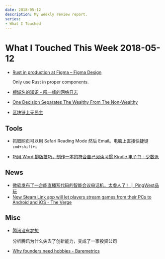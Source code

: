```yaml
---
date: 2018-05-12
description: My weekly review report.
series:
- What I Touched
---
```


# What I Touched This Week 2018-05-12


* [Rust in production at Figma – Figma Design](https://blog.figma.com/rust-in-production-at-figma-e10a0ec31929)

    Only use Rust in proper components.

* [根域名的知识 - 阮一峰的网络日志](http://www.ruanyifeng.com/blog/2018/05/root-domain.html?utm_campaign=digest&utm_medium=email&utm_source=nuzzel)
* [One Decision Separates The Wealthy From The Non-Wealthy](https://medium.com/thrive-global/want-automatic-motivation-and-wealth-do-this-one-thing-immediately-7ae22a88731c)
* [区块链上无民主](https://mp.weixin.qq.com/s?__biz=MzU5ODQ5ODkzMw%3D%3D&chksm=fe42080cc935811a131e4205cf12d1b7e9b9003a20a96799eefc3a5bdeca82d3214ea4135164&idx=1&mid=2247484182&mpshare=1&scene=1&sn=2796988d47aa6da3d0a8f55e01872a0a&srcid=0504Df0qbuLvCTGlTdjVMsDb%23rd)

<!--more-->

## Tools

- 抓取网页可以用 Safari Reading Mode 然后 Email。电脑上直接快捷键 `cmd+shift+i`
* [巧用 Word 排版技巧，制作一本的符合自己阅读习惯 Kindle 电子书 - 少数派](https://sspai.com/post/44436)

## News

* [微软发布了一台能直播写代码的智能会议电话机，太虐人了！ |  PingWest品玩](http://www.pingwest.com/microsoft-build-2018-feature/)
* [New Steam Link app will let players stream games from their PCs to Android and iOS - The Verge](https://www.theverge.com/2018/5/9/17336592/steam-link-app-streaming-games-ios-android-pc-mac-mobile)

## Misc

* [腾讯没有梦想](https://mp.weixin.qq.com/s?__biz=MjM5MDczODM3Mw%3D%3D&chksm=bd956d848ae2e4928315a6b80e903a1bc267c18612d63063d3d2c2a26604a1552d03b0239e78&idx=1&mid=2653028142&mpshare=1&scene=1&sn=0dd174c676138016803af3d9ac77e919&srcid=0506CwBRWIetLxorOIRqqUJ6%23rd)

    分析腾讯为什么失去了创新能力，变成了一家投资公司

* [Why founders need hobbies - Baremetrics](https://baremetrics.com/blog/why-founders-need-hobbies?utm_source=wanqu.co&utm_campaign=Wanqu+Daily&utm_medium=website)
